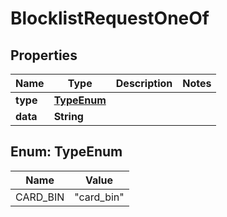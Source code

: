 

# BlocklistRequestOneOf


## Properties

| Name | Type | Description | Notes |
|------------ | ------------- | ------------- | -------------|
|**type** | [**TypeEnum**](#TypeEnum) |  |  |
|**data** | **String** |  |  |



## Enum: TypeEnum

| Name | Value |
|---- | -----|
| CARD_BIN | &quot;card_bin&quot; |



